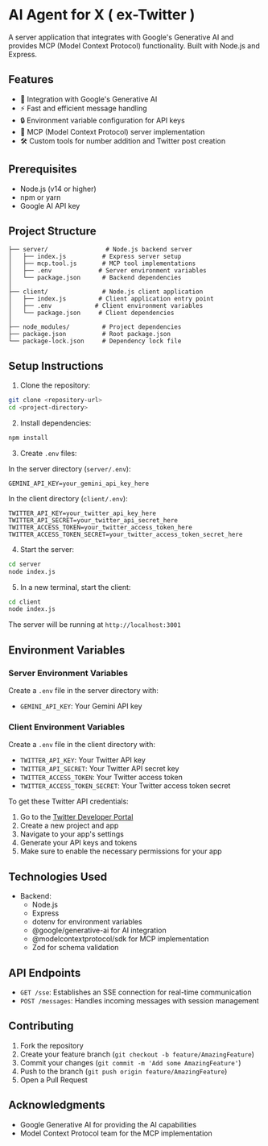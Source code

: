 # AI Agent for X ( ex-Twitter )

A server application that integrates with Google's Generative AI and provides MCP (Model Context Protocol) functionality. Built with Node.js and Express.

## Features

- 🤖 Integration with Google's Generative AI
- ⚡ Fast and efficient message handling
- 🔒 Environment variable configuration for API keys
- 🔄 MCP (Model Context Protocol) server implementation
- 🛠️ Custom tools for number addition and Twitter post creation

## Prerequisites

- Node.js (v14 or higher)
- npm or yarn
- Google AI API key

## Project Structure

```
├── server/                # Node.js backend server
│   ├── index.js          # Express server setup
│   ├── mcp.tool.js       # MCP tool implementations
│   ├── .env             # Server environment variables
│   └── package.json      # Backend dependencies
│
├── client/               # Node.js client application
│   ├── index.js         # Client application entry point
│   ├── .env            # Client environment variables
│   └── package.json     # Client dependencies
│
├── node_modules/         # Project dependencies
├── package.json          # Root package.json
└── package-lock.json     # Dependency lock file
```

## Setup Instructions

1. Clone the repository:
```bash
git clone <repository-url>
cd <project-directory>
```

2. Install dependencies:
```bash
npm install
```

3. Create `.env` files:

In the server directory (`server/.env`):
```
GEMINI_API_KEY=your_gemini_api_key_here
```

In the client directory (`client/.env`):
```
TWITTER_API_KEY=your_twitter_api_key_here
TWITTER_API_SECRET=your_twitter_api_secret_here
TWITTER_ACCESS_TOKEN=your_twitter_access_token_here
TWITTER_ACCESS_TOKEN_SECRET=your_twitter_access_token_secret_here
```

4. Start the server:
```bash
cd server
node index.js
```

5. In a new terminal, start the client:
```bash
cd client
node index.js
```

The server will be running at `http://localhost:3001`

## Environment Variables

### Server Environment Variables
Create a `.env` file in the server directory with:
- `GEMINI_API_KEY`: Your Gemini API key

### Client Environment Variables
Create a `.env` file in the client directory with:
- `TWITTER_API_KEY`: Your Twitter API key
- `TWITTER_API_SECRET`: Your Twitter API secret key
- `TWITTER_ACCESS_TOKEN`: Your Twitter access token
- `TWITTER_ACCESS_TOKEN_SECRET`: Your Twitter access token secret

To get these Twitter API credentials:
1. Go to the [Twitter Developer Portal](https://developer.twitter.com/en/portal/dashboard)
2. Create a new project and app
3. Navigate to your app's settings
4. Generate your API keys and tokens
5. Make sure to enable the necessary permissions for your app

## Technologies Used

- Backend:
  - Node.js
  - Express
  - dotenv for environment variables
  - @google/generative-ai for AI integration
  - @modelcontextprotocol/sdk for MCP implementation
  - Zod for schema validation

## API Endpoints

- `GET /sse`: Establishes an SSE connection for real-time communication
- `POST /messages`: Handles incoming messages with session management

## Contributing

1. Fork the repository
2. Create your feature branch (`git checkout -b feature/AmazingFeature`)
3. Commit your changes (`git commit -m 'Add some AmazingFeature'`)
4. Push to the branch (`git push origin feature/AmazingFeature`)
5. Open a Pull Request

## Acknowledgments

- Google Generative AI for providing the AI capabilities
- Model Context Protocol team for the MCP implementation 
